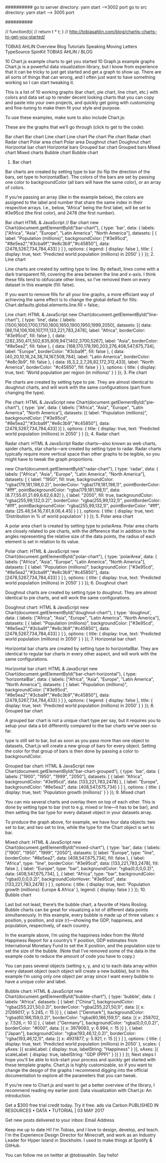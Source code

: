 ##########
go to server directory: yarn start -->3002 port
go to src directory: yarn start --> 3005 port

##########

<script src="https://cdnjs.cloudflare.com/ajax/libs/Chart.js/2.5.0/Chart.min.js"></script>
// function(t){ // 
        return t * t;
        }
// http://tobiasahlin.com/blog/chartjs-charts-to-get-you-started/



TOBIAS AHLIN
Overview
Blog
Tutorials
Speaking
Moving Letters TypeSource SpinKit
TOBIAS AHLIN / BLOG

10 Chart.js example charts to get you started
10 Graph.js example graphs
Chart.js is a powerful data visualization library, but I know from experience that it can be tricky to just get started and get a graph to show up. There are all sorts of things that can wrong, and I often just want to have something working so I can start tweaking it.

This is a list of 10 working graphs (bar chart, pie chart, line chart, etc.) with colors and data set up to render decent looking charts that you can copy and paste into your own projects, and quickly get going with customizing and fine-tuning to make them fit your style and purpose.

To use these examples, make sure to also include Chart.js:

<script src="https://cdnjs.cloudflare.com/ajax/libs/Chart.js/2.5.0/Chart.min.js"></script>
These are the graphs that we’ll go through (click to get to the code):

Bar chart
Bar chart
Line chart
Line chart
Pie chart
Pie chart
Radar chart
Radar chart
Polar area chart
Polar area
Doughnut chart
Doughnut chart
Horizontal bar chart
Horizontal bars
Grouped bar chart
Grouped bars
Mixed chart
Mixed charts
Bubble chart
Bubble chart
1. Bar chart

Bar charts are created by setting type to bar (to flip the direction of the bars, set type to horizontalBar). The colors of the bars are set by passing one color to backgroundColor (all bars will have the same color), or an array of colors.

If you’re passing an array (like in the example below), the colors are assigned to the label and number that share the same index in their respective arrays. I.e., below, “Africa” being the first label, will be set to #3e95cd (the first color), and 2478 (the first number).

Bar chart HTML & JavaScript
<canvas id="bar-chart" width="800" height="450"></canvas>
// Bar chart
new Chart(document.getElementById("bar-chart"), {
    type: 'bar',
    data: {
      labels: ["Africa", "Asia", "Europe", "Latin America", "North America"],
      datasets: [
        {
          label: "Population (millions)",
          backgroundColor: ["#3e95cd", "#8e5ea2","#3cba9f","#e8c3b9","#c45850"],
          data: [2478,5267,734,784,433]
        }
      ]
    },
    options: {
      legend: { display: false },
      title: {
        display: true,
        text: 'Predicted world population (millions) in 2050'
      }
    }
});
2. Line chart

Line charts are created by setting type to line. By default, lines come with a dark transparent fill, covering the area between the line and x-axis. I think these fills tend to obfuscate other lines, so I’ve removed them on every dataset in this example (fill: false).

If you want to remove fills for all your line graphs, a more efficiant way of achieving the same effect is to change the global default for fills: Chart.defaults.global.elements.line.fill = false;.

Line chart: HTML & JavaScript
<canvas id="line-chart" width="800" height="450"></canvas>
new Chart(document.getElementById("line-chart"), {
  type: 'line',
  data: {
    labels: [1500,1600,1700,1750,1800,1850,1900,1950,1999,2050],
    datasets: [{ 
        data: [86,114,106,106,107,111,133,221,783,2478],
        label: "Africa",
        borderColor: "#3e95cd",
        fill: false
      }, { 
        data: [282,350,411,502,635,809,947,1402,3700,5267],
        label: "Asia",
        borderColor: "#8e5ea2",
        fill: false
      }, { 
        data: [168,170,178,190,203,276,408,547,675,734],
        label: "Europe",
        borderColor: "#3cba9f",
        fill: false
      }, { 
        data: [40,20,10,16,24,38,74,167,508,784],
        label: "Latin America",
        borderColor: "#e8c3b9",
        fill: false
      }, { 
        data: [6,3,2,2,7,26,82,172,312,433],
        label: "North America",
        borderColor: "#c45850",
        fill: false
      }
    ]
  },
  options: {
    title: {
      display: true,
      text: 'World population per region (in millions)'
    }
  }
});
3. Pie chart

Pie charts are created by setting type to pie. They are almost identical to doughnut charts, and will work with the same configurations (part from changing the type).

Pie chart: HTML & JavaScript
<canvas id="pie-chart" width="800" height="450"></canvas>
new Chart(document.getElementById("pie-chart"), {
    type: 'pie',
    data: {
      labels: ["Africa", "Asia", "Europe", "Latin America", "North America"],
      datasets: [{
        label: "Population (millions)",
        backgroundColor: ["#3e95cd", "#8e5ea2","#3cba9f","#e8c3b9","#c45850"],
        data: [2478,5267,734,784,433]
      }]
    },
    options: {
      title: {
        display: true,
        text: 'Predicted world population (millions) in 2050'
      }
    }
});
4. Radar chart

Radar chart: HTML & JavaScript
Radar charts—also known as web charts, spider charts, star charts—are created by setting type to radar. Radar charts typically require more vertical space than other graphs to be legible, so you might have to tweak the graph proportions.

<canvas id="radar-chart" width="800" height="600"></canvas>
new Chart(document.getElementById("radar-chart"), {
    type: 'radar',
    data: {
      labels: ["Africa", "Asia", "Europe", "Latin America", "North America"],
      datasets: [
        {
          label: "1950",
          fill: true,
          backgroundColor: "rgba(179,181,198,0.2)",
          borderColor: "rgba(179,181,198,1)",
          pointBorderColor: "#fff",
          pointBackgroundColor: "rgba(179,181,198,1)",
          data: [8.77,55.61,21.69,6.62,6.82]
        }, {
          label: "2050",
          fill: true,
          backgroundColor: "rgba(255,99,132,0.2)",
          borderColor: "rgba(255,99,132,1)",
          pointBorderColor: "#fff",
          pointBackgroundColor: "rgba(255,99,132,1)",
          pointBorderColor: "#fff",
          data: [25.48,54.16,7.61,8.06,4.45]
        }
      ]
    },
    options: {
      title: {
        display: true,
        text: 'Distribution in % of world population'
      }
    }
});
5. Polar area chart

A polar area chart is created by setting type to polarArea. Polar area charts are closely related to pie charts, with the difference that in addition to the angles representing the relative size of the data points, the radius of each element is set in relation to its value.

Polar chart: HTML & JavaScript
<canvas id="polar-chart" width="800" height="450"></canvas>
new Chart(document.getElementById("polar-chart"), {
    type: 'polarArea',
    data: {
      labels: ["Africa", "Asia", "Europe", "Latin America", "North America"],
      datasets: [
        {
          label: "Population (millions)",
          backgroundColor: ["#3e95cd", "#8e5ea2","#3cba9f","#e8c3b9","#c45850"],
          data: [2478,5267,734,784,433]
        }
      ]
    },
    options: {
      title: {
        display: true,
        text: 'Predicted world population (millions) in 2050'
      }
    }
});
6. Doughnut chart

Doughnut charts are created by setting type to doughnut. They are almost identical to pie charts, and will work the same configurations.

Doughnut chart: HTML & JavaScript
<canvas id="doughnut-chart" width="800" height="450"></canvas>
new Chart(document.getElementById("doughnut-chart"), {
    type: 'doughnut',
    data: {
      labels: ["Africa", "Asia", "Europe", "Latin America", "North America"],
      datasets: [
        {
          label: "Population (millions)",
          backgroundColor: ["#3e95cd", "#8e5ea2","#3cba9f","#e8c3b9","#c45850"],
          data: [2478,5267,734,784,433]
        }
      ]
    },
    options: {
      title: {
        display: true,
        text: 'Predicted world population (millions) in 2050'
      }
    }
});
7. Horizontal bar chart

Horizontal bar charts are created by setting type to horizontalBar. They are identical to regular bar charts in every other aspect, and will work with the same configurations.

Horizontal bar chart: HTML & JavaScript
<canvas id="bar-chart-horizontal" width="800" height="450"></canvas>
new Chart(document.getElementById("bar-chart-horizontal"), {
    type: 'horizontalBar',
    data: {
      labels: ["Africa", "Asia", "Europe", "Latin America", "North America"],
      datasets: [
        {
          label: "Population (millions)",
          backgroundColor: ["#3e95cd", "#8e5ea2","#3cba9f","#e8c3b9","#c45850"],
          data: [2478,5267,734,784,433]
        }
      ]
    },
    options: {
      legend: { display: false },
      title: {
        display: true,
        text: 'Predicted world population (millions) in 2050'
      }
    }
});
8. Grouped bar chart

A grouped bar chart is not a unique chart type per say, but it requires you to setup your data a bit differently compared to the bar charts we’ve seen so far.

type is still set to bar, but as soon as you pass more than one object to datasets, Chart.js will create a new group of bars for every object. Setting the color for that group of bars is then done by passing a color to backgroundColor.

Grouped bar chart: HTML & JavaScript
<canvas id="bar-chart-grouped" width="800" height="450"></canvas>
new Chart(document.getElementById("bar-chart-grouped"), {
    type: 'bar',
    data: {
      labels: ["1900", "1950", "1999", "2050"],
      datasets: [
        {
          label: "Africa",
          backgroundColor: "#3e95cd",
          data: [133,221,783,2478]
        }, {
          label: "Europe",
          backgroundColor: "#8e5ea2",
          data: [408,547,675,734]
        }
      ]
    },
    options: {
      title: {
        display: true,
        text: 'Population growth (millions)'
      }
    }
});
9. Mixed chart

You can mix several charts and overlay them on top of each other. This is done by setting type to bar (not to e.g. mixed or line—it has to be bar), and then setting the bar type for every dataset object in your datasets array.

To produce the graph above, for example, we have four data objects: two set to bar, and two set to line, while the type for the Chart object is set to bar.

Mixed chart: HTML & JavaScript
<canvas id="mixed-chart" width="800" height="450"></canvas>
new Chart(document.getElementById("mixed-chart"), {
    type: 'bar',
    data: {
      labels: ["1900", "1950", "1999", "2050"],
      datasets: [{
          label: "Europe",
          type: "line",
          borderColor: "#8e5ea2",
          data: [408,547,675,734],
          fill: false
        }, {
          label: "Africa",
          type: "line",
          borderColor: "#3e95cd",
          data: [133,221,783,2478],
          fill: false
        }, {
          label: "Europe",
          type: "bar",
          backgroundColor: "rgba(0,0,0,0.2)",
          data: [408,547,675,734],
        }, {
          label: "Africa",
          type: "bar",
          backgroundColor: "rgba(0,0,0,0.2)",
          backgroundColorHover: "#3e95cd",
          data: [133,221,783,2478]
        }
      ]
    },
    options: {
      title: {
        display: true,
        text: 'Population growth (millions): Europe & Africa'
      },
      legend: { display: false }
    }
});
10. Bubble chart

Last but not least, there’s the bubble chart, a favorite of Hans Rosling. Bubble charts can be great for visualizing a lot of different data points simultaneously. In this example, every bubble is made up of three values: x position, y position, and size (r)—showing the GDP, happiness, and population, respectively, of each country.

In the example above, I’m using the happiness index from the World Happiness Report for a country’s Y position, GDP estimates from International Monetary Fund to set the X position, and the population size to set the size of the bubble. (Note that I’ve removed some of the data in the example code to reduce the amount of code you have to copy.)

You can pass several objects (setting x, y, and x) to each data array within every dataset object (each object will create a new bubble), but in this example I’m using only one object per array since I want every bubble to have a unique color and label.

Bubble chart: HTML & JavaScript
<canvas id="bubble-chart" width="800" height="800"></canvas>
new Chart(document.getElementById("bubble-chart"), {
    type: 'bubble',
    data: {
      labels: "Africa",
      datasets: [
        {
          label: ["China"],
          backgroundColor: "rgba(255,221,50,0.2)",
          borderColor: "rgba(255,221,50,1)",
          data: [{
            x: 21269017,
            y: 5.245,
            r: 15
          }]
        }, {
          label: ["Denmark"],
          backgroundColor: "rgba(60,186,159,0.2)",
          borderColor: "rgba(60,186,159,1)",
          data: [{
            x: 258702,
            y: 7.526,
            r: 10
          }]
        }, {
          label: ["Germany"],
          backgroundColor: "rgba(0,0,0,0.2)",
          borderColor: "#000",
          data: [{
            x: 3979083,
            y: 6.994,
            r: 15
          }]
        }, {
          label: ["Japan"],
          backgroundColor: "rgba(193,46,12,0.2)",
          borderColor: "rgba(193,46,12,1)",
          data: [{
            x: 4931877,
            y: 5.921,
            r: 15
          }]
        }
      ]
    },
    options: {
      title: {
        display: true,
        text: 'Predicted world population (millions) in 2050'
      }, scales: {
        yAxes: [{ 
          scaleLabel: {
            display: true,
            labelString: "Happiness"
          }
        }],
        xAxes: [{ 
          scaleLabel: {
            display: true,
            labelString: "GDP (PPP)"
          }
        }]
      }
    }
});
Next steps
I hope you’ll be able to kick-start your process and quickly get started with these template graphs. Chart.js is highly customizable, so if you want to change the design of the graphs I recommend digging into the official documentation to explore all the parameters that you can tweak.

If you’re new to Chart.js and want to get a better overview of the library, I recommend reading my earlier post: Data visualization with Chart.js: An introduction.


Get a $300 free trial credit today. Try it free.
ads via Carbon
PUBLISHED IN RESOURCES • DATA • TUTORIAL | 03 MAY 2017

Get new posts delivered to your inbox: 
Email Address
 
Keep me up to date
Hi! I'm Tobias, and I love to design, develop, and teach. I'm the Experience Design Director for Minecraft, and work as an Industry Leader for Hyper Island in Stockholm. I used to make things at Spotify & GitHub.

You can follow me on twitter at @tobiasahlin. Say hello!        
